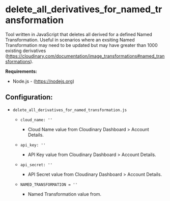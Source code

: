 # delete_all_derivatives_for_named_transformation

Tool written in JavaScript that deletes all derived for a defined Named Transformation. Useful in scenarios where an exsiting Named Transformation may need to be updated but may have greater than 1000 existing derivatives (https://cloudinary.com/documentation/image_transformations#named_transformations).

**Requirements:**
- Node.js - (https://nodejs.org)

## Configuration:

- `delete_all_derivatives_for_named_transformation.js`
  - `cloud_name: ''`
    - Cloud Name value from Cloudinary Dashboard > Account Details.
  - `api_key: ''`
    - API Key value from Cloudinary Dashboard > Account Details.
  - `api_secret: ''`
    - API Secret value from Cloudinary Dashboard > Account Details.

  - `NAMED_TRANSFORMATION = ''`
    - Named Transformation value from.
